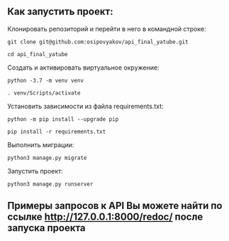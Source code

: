 ## Как запустить проект:
Клонировать репозиторий и перейти в него в командной строке:
```
git clone git@github.com:osipovyakov/api_final_yatube.git
```
```
cd api_final_yatube
```
Cоздать и активировать виртуальное окружение:
```
python -3.7 -m venv venv 
```
```
. venv/Scripts/activate
```
Установить зависимости из файла requirements.txt:
```
python -m pip install --upgrade pip
```
```
pip install -r requirements.txt
```
Выполнить миграции:
```
python3 manage.py migrate
```
Запустить проект:
```
python3 manage.py runserver
```

## Примеры запросов к API Вы можете найти по ссылке http://127.0.0.1:8000/redoc/ после запуска проекта
